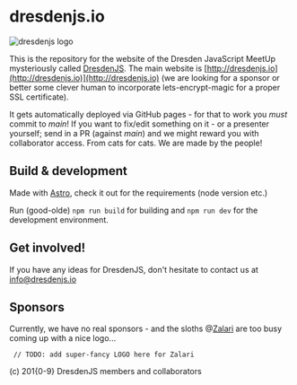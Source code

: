 # dresdenjs.io
![dresdenjs logo](./public/ddjs_logo.svg)

This is the repository for the website of the Dresden JavaScript MeetUp mysteriously called [DresdenJS](https://www.meetup.com/de-DE/DresdenJS-io-JavaScript-User-Group/). The main website is [http://dresdenjs.io](http://dresdenjs.io)](http://dresdenjs.io) (we are looking for a sponsor or better some clever human to incorporate lets-encrypt-magic for a proper SSL certificate).

It gets automatically deployed via GitHub pages - for that to work you *must* commit to *main*! If you want to fix/edit something on it - or a presenter yourself; send in a PR (against *main*) and we might reward you with collaborator access. From cats for cats. We are made by the people!

## Build & development

Made with [Astro](https://github.com/withastro/astro), check it out for the requirements (node version etc.)

Run (good-olde) `npm run build` for building and `npm run dev` for the development environment.

## Get involved!
If you have any ideas for DresdenJS, don't hesitate to contact us at [info@dresdenjs.io](info@dresdenjs.io)

## Sponsors
Currently, we have no real sponsors - and the sloths @[Zalari](https://github.com/zalari) are too busy coming up with a nice logo...

```
 // TODO: add super-fancy LOGO here for Zalari
```

(c) 201{0-9} DresdenJS members and collaborators
